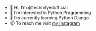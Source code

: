 - 👋 Hi, I’m @technifyedofficial
- 👀 I’m interested in Python Programming
- 🌱 I’m currently learning Python Django
- 📫 To reach me visit [my Instagram](https://www.instagram.com/technifyedofficial/)
